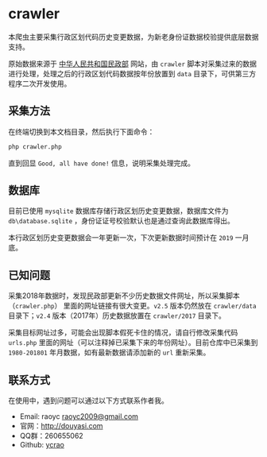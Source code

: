 # crawler

本爬虫主要采集行政区划代码历史变更数据，为新老身份证数据校验提供底层数据支持。

原始数据来源于 [中华人民共和国民政部](http://www.mca.gov.cn/) 网站，由 `crawler` 脚本对采集过来的数据进行处理，处理之后的行政区划代码数据按年份放置到 `data` 目录下，可供第三方程序二次开发使用。

## 采集方法

在终端切换到本文档目录，然后执行下面命令：

```bash
php crawler.php
```

直到回显 `Good, all have done!` 信息，说明采集处理完成。

## 数据库

目前已使用 `mysqlite` 数据库存储行政区划历史变更数据，数据库文件为 `db\database.sqlite` ，身份证证号校验默认也是通过查询此数据库得出。

本行政区划历史变更数据会一年更新一次，下次更新数据时间预计在 `2019` 一月底。

## 已知问题

采集2018年数据时，发现民政部更新不少历史数据文件网址，所以采集脚本（`crawler.php`） 里面的网址链接有很大变更。`v2.5` 版本仍然放在 `crawler/data` 目录下；`v2.4` 版本（2017年）历史数据放置在 `crawler/2017` 目录下。

采集目标网址过多，可能会出现脚本假死卡住的情况，请自行修改采集代码 `urls.php` 里面的网址（可以注释掉已采集下来的年份网址）。目前仓库中已采集到 `1980-201801` 年月数据，如有最新数据请添加新的 `url` 重新采集。

## 联系方式

在使用中，遇到问题可以通过以下方式联系作者我。

- Email: raoyc <raoyc2009@gmail.com>
- 官网：http://douyasi.com
- QQ群：260655062
- Github: [ycrao](https://github.com/ycrao)



